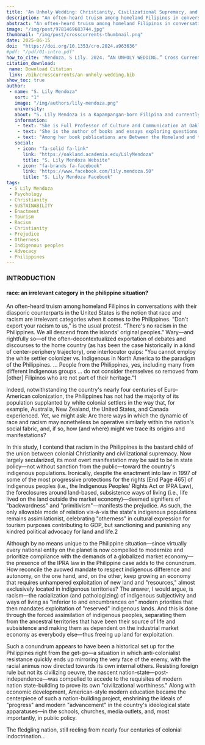 ```yaml
---
title: 'An Unholy Wedding: Christianity, Civilizational Supremacy, and the In/visibility of "Race" in Post-colonial Philippines'
description: "An often-heard truism among homeland Filipinos in conversations with their diasporic counterparts in the United States is the notion that race and racism are irrelevant categories when it comes to the Philippines. 'Don't export your racism to us,' is the usual protest. 'There's no racism in the Philippines."
abstract: "An often-heard truism among homeland Filipinos in conversations with their diasporic counterparts in the United States is the notion that race and racism are irrelevant categories when it comes to the Philippines. 'Don't export your racism to us,' is the usual protest. 'There's no racism in the Philippines.We all descend from the islands' original peoples.' Wary—and rightfully so—of the often-decontextualized exportation of debates and discourses to the home country (as has been the case historically in a kind of center-periphery trajectory), one interlocutor quips: 'You cannot employ the white settler colonizer vs. Indigenous in North America to the paradigm of the Philippines. … People from the Philippines, yes, including many from different Indigenous groups … do not consider themselves so removed from [other] Filipinos who are not part of their heritage.'"
image: "/img/post/9781469683744.jpg"
thumbnail: "/img/post/crosscurrents-thumbnail.png"
date: 2025-06-15
doi:  "https://doi.org/10.1353/cro.2024.a963636"
#pdf: "/pdf/01-intro.pdf"
how_to_cite: 'Mendoza, S Lily. 2024. “AN UNHOLY WEDDING.” Cross Currents 74 (4): 465–82.'
citation_download: 
 name: Download Citation
 link: /bib/crosscurrents/an-unholy-wedding.bib
show_toc: true
author: 
 - name: "S. Lily Mendoza"
   sort: "1"
   image: "/img/authors/lily-mendoza.png"
   university: 
   about: "S. Lily Mendoza is a Kapampangan-born Filipina and currently resides in Waawiyatanong (aka Detroit, Michigan)."
   information: 
    - text: "She is Full Professor of Culture and Communication at Oakland University in Rochester, Michigan and is known for her pathbreaking work on the politics of indigeneity particularly within the Philippine diasporic and homeland context."
    - text: "She is the author of books and essays exploring questions of identity and subjectivity, cultural politics in national, post- and trans- national contexts, discourses on indigenization, ecology, and the cultural logic of modernity and civilization."
    - text: "Among her book publications are Between the Homeland and the Diaspora: The Politics of Theorizing Filipino and Filipino American Identities, Back from the Crocodile’s Belly: Philippine Babaylan Studies and the Struggle for Indigenous Memory, and, most recently, Decolonizing Ecotheology: Indigenous and Subaltern Challenges. Currently, she serves as the Executive Director of the Center for Babaylan Studies (CfBS), a movement for decolonization and indigenization among diasporic Filipinos."
   social:
    - icon: "fa-solid fa-link"
      link: "https://oakland.academia.edu/LilyMendoza"
      title: "S. Lily Mendoza Website"
    - icon: "fa-brands fa-facebook"
      link: "https://www.facebook.com/lily.mendoza.50"
      title: "S. Lily Mendoza Facebook"
tags: 
 - S Lily Mendoza
 - Psychology
 - Christianity
 - SUSTAINABILITY
 - Enactment
 - Tourism
 - Racism
 - Christianity
 - Prejudice
 - Otherness
 - Indigenous peoples
 - Advocacy
 - Philippines
---
```

### INTRODUCTION

#### race: an irrelevant category in the philippine situation?
An often-heard truism among homeland Filipinos in conversations with their diasporic counterparts in the United States is the notion that race and racism are irrelevant categories when it comes to the Philippines. "Don't export your racism to us," is the usual protest. "There's no racism in the Philippines. We all descend from the islands' original peoples." Wary—and rightfully so—of the often-decontextualized exportation of debates and discourses to the home country (as has been the case historically in a kind of center-periphery trajectory), one interlocutor quips: "You cannot employ the white settler colonizer vs. Indigenous in North America to the paradigm of the Philippines. … People from the Philippines, yes, including many from different Indigenous groups … do not consider themselves so removed from [other] Filipinos who are not part of their heritage."1

Indeed, notwithstanding the country's nearly four centuries of Euro-American colonization, the Philippines has not had the majority of its population supplanted by white colonial settlers in the way that, for example, Australia, New Zealand, the United States, and Canada experienced. Yet, we might ask: Are there ways in which the dynamic of race and racism may nonetheless be operative similarly within the nation's social fabric, and, if so, how (and where) might we trace its origins and manifestations?

In this study, I contend that racism in the Philippines is the bastard child of the union between colonial Christianity and civilizational supremacy. Now largely secularized, its most overt manifestation may be said to be in state policy—not without sanction from the public—toward the country's indigenous populations. Ironically, despite the enactment into law in 1997 of some of the most progressive protections for the rights [End Page 465] of indigenous peoples (i.e., the Indigenous Peoples' Rights Act or IPRA Law), the foreclosures around land-based, subsistence ways of living (i.e., life lived on the land outside the market economy)—deemed signifiers of "backwardness" and "primitivism"—manifests the prejudice. As such, the only allowable mode of relation vis-à-vis the state's indigenous populations remains assimilationist, celebrating "otherness" in cultural expression for tourism purposes contributing to GDP, but sanctioning and punishing any kindred political advocacy for land and life.2

Although by no means unique to the Philippine situation—since virtually every national entity on the planet is now compelled to modernize and prioritize compliance with the demands of a globalized market economy—the presence of the IPRA law in the Philippine case adds to the conundrum. How reconcile the avowed mandate to respect indigenous difference and autonomy, on the one hand, and, on the other, keep growing an economy that requires unhampered exploitation of new land and "resources," almost exclusively located in indigenous territories? The answer, I would argue, is racism—the racialization (and pathologizing) of indigenous subjectivity and ways of living as "inferior to and encumbrances on" modern priorities that then mandates exploitation of "reserved" indigenous lands. And this is done through the forced assimilation of indigenous peoples, separating them from the ancestral territories that have been their source of life and subsistence and making them as dependent on the industrial market economy as everybody else—thus freeing up land for exploitation.

Such a conundrum appears to have been a historical set up for the Philippines right from the get-go—a situation in which anti-colonialist resistance quickly ends up mirroring the very face of the enemy, with the racial animus now directed towards its own internal others. Resisting foreign rule but not its civilizing oeuvre, the nascent nation-state—post-independence—was compelled to accede to the requisites of modern nation state-building to prove its own "civilizational worthiness." Along with economic development, American-style modern education became the centerpiece of such a nation-building project, enshrining the ideals of "progress" and modern "advancement" in the country's ideological state apparatuses—in the schools, churches, media outlets, and, most importantly, in public policy.

The fledgling nation, still reeling from nearly four centuries of colonial indoctrination...
